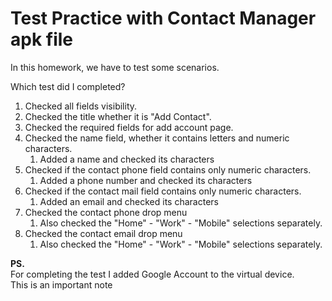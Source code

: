 # Test Practice with Contact Manager apk file

In this homework, we have to test some scenarios.


Which test did I completed?
1. Checked all fields visibility.
2. Checked the title whether it is "Add Contact".
3. Checked the required fields for add account page.
4. Checked the name field, whether it contains letters and numeric characters.
   1. Added a name and checked its characters
5. Checked if the contact phone field contains only numeric characters.
   1. Added a phone number and checked its characters
6. Checked if the contact mail field contains only numeric characters.
   1. Added an email and checked its characters
7. Checked the contact phone drop menu 
   1. Also checked the "Home" - "Work" - "Mobile" selections separately.
8. Checked the contact email drop menu
   1. Also checked the "Home" - "Work" - "Mobile" selections separately.

**PS.**\
For completing the test I added Google Account to the virtual device.\
This is an important note